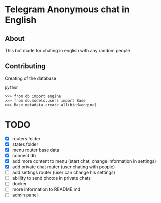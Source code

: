 # Telegram Anonymous chat in English
## About
This bot made for chating in english with any random people


## Contributing



Creating of the database
```shell
python

>>> from db import engine
>>> from db.models.users import Base 
>>> Base.metadata.create_all(bind=engine)
```


# TODO
- [x] routers folder <br>
- [x] states folder <br>
- [x] menu router base data<br>
- [x] connect db<br>
- [x] add more content to menu (start chat, change information in settings)<br>
- [x] add private chat router (user chating with people)<br>
- [ ] add settings router (user can change his settings)<br>
- [ ] abillity to send photos in private chats<br>
- [ ] docker<br>
- [ ] more information to README.md<br>
- [ ] admin panel<br>
